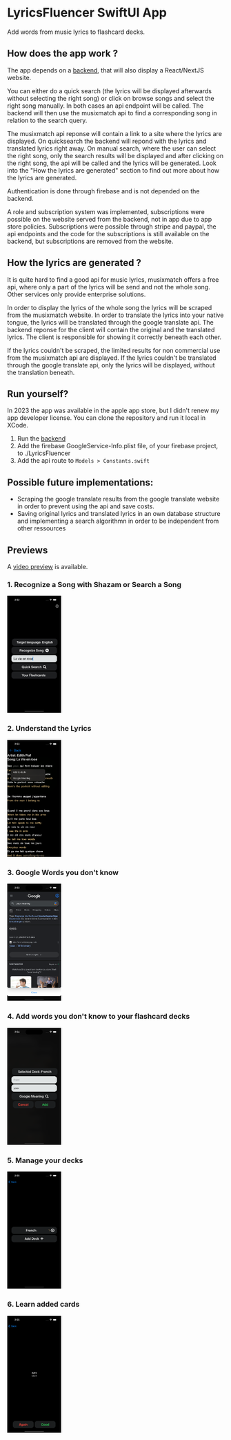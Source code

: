 # LyricsFluencer SwiftUI App

Add words from music lyrics to flashcard decks. 

## How does the app work ?

The app depends on a [backend](https://github.com/wmnn/LyricsFluencerBackend), that will also display a React/NextJS website. 

You can either do a quick search (the lyrics will be displayed afterwards without selecting the right song) or click on browse songs and select the right song manually. In both cases an api endpoint will be called. The backend will then use the musixmatch api to find a corresponding song in relation to the search query. 

The musixmatch api reponse will contain a link to a site where the lyrics are displayed. On quicksearch the backend will repond with the lyrics and translated lyrics right away. On manual search, where the user can select the right song, only the search results will be displayed and after clicking on the right song, the api will be called and the lyrics will be generated. Look into the "How the lyrics are generated" section to find out more about how the lyrics are generated.

Authentication is done through firebase and is not depended on the backend. 

A role and subscription system was implemented, subscriptions were possible on the website served from the backend, not in app due to app store policies. Subscriptions were possible through stripe and paypal, the api endpoints and the code for the subscriptions is still available on the backend, but subscriptions are removed from the website.

## How the lyrics are generated ?

It is quite hard to find a good api for music lyrics, musixmatch offers a free api, where only a part of the lyrics will be send and not the whole song. Other services only provide enterprise solutions. 

In order to display the lyrics of the whole song the lyrics will be scraped from the musixmatch website. In order to translate the lyrics into your native tongue, the lyrics will be translated through the google translate api. The backend reponse for the client will contain the original and the translated lyrics. The client is responsible for showing it correctly beneath each other.

If the lyrics couldn't be scraped, the limited results for non commercial use from the musixmatch api are displayed. If the lyrics couldn't be translated through the google translate api, only the lyrics will be displayed, without the translation beneath.


## Run yourself? 

In 2023 the app was available in the apple app store, but I didn't renew my app developer license. You can clone the repository and run it local in XCode.

 1. Run the [backend](https://github.com/wmnn/LyricsFluencerBackend)
 2. Add the firebase GoogleService-Info.plist file, of your firebase project, to ./LyricsFluencer
 3. Add the api route to `Models > Constants.swift`

## Possible future implementations:

* Scraping the google translate results from the google translate website in order to prevent using the api and save costs.
* Saving original lyrics and translated lyrics in an own database structure and implementing a search algorithmn in order to be independent from other ressources

## Previews

A [video preview](https://youtu.be/r6hOcPQAIJY) is available.

### 1. Recognize a Song with Shazam or Search a Song

<img src="/images/Search.png" width="125">


### 2. Understand the Lyrics

<img src="/images/LyricsMenu.png" width="125">

### 3. Google Words you don't know

<img src="/images/GoogleMeaning.png" width="125">

### 4. Add words you don't know to your flashcard decks

<img src="/images/AddToDeck.png" width="125">
 
### 5. Manage your decks
<img src="/images/Decks.png" width="125">
 
### 6. Learn added cards

<img src="/images/Card_2.png" width="125">
 
